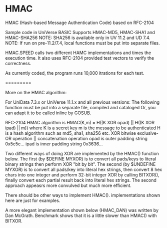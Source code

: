 HMAC
==========

HMAC (Hash-based Message Authentication Code)
based on RFC-2104

Sample code in UniVerse BASIC
    Supports HMAC-MD5, HMAC-SHA1 and HMAC-SHA256
    NOTE: SHA256 is available only in UV 11.2 and UD 7.4.
    NOTE: If run on pre-11.2/7.4, local functions must be put into separate files.

HMAC.SPEED calls two different HAMC implementations and times the execution time.
It also uses RFC-2104 provided test vectors to verify the correctness.

As currently coded, the program runs 10,000 itrations for each test.

=========

More on the HMAC algorithm:

For UniData 7.3.x or UniVerse 11.1.x and all previous versions:
The following function must be put into a separate file, compiled and cataloged
Or, you can adapt it to be called inline by GOSUB.

RFC-2104 HMAC algorithm is
   HMAC(K,m) = H((K XOR opad) || H((K XOR ipad) || m))
where
    K is a secret key
    m is the message to be authenticated
    H is a hash algorithm such as md5, sha1, sha256 etc.
    XOR bitwise exclusive-OR operation
    || concatenation operation
    opad is outer padding string 0x5c5c...
    ipad is inner padding string 0x3636...

Two different ways of doing XOR are implemented by the HMAC() function below.
The first (by $DEFINE MYXOR) is to convert all pads/keys to literal binary strings
then perform XOR "bit by bit". The second (by $UNDEFINE MYXOR) is to convert all
pads/key into literal hex strings, then convert 8 hex chars into one integer and
perform 32-bit integer XOR by calling BITXOR(), finally convert each partial result
back into literal hex strings. The second approach appeasrs more convulved but much
more efficient.

There should be other ways to implement HMAC(). implementations shown here are just
for examples.

A more elegant implementation shown below (HMAC_DAN) was written by Dan McGrath.
Benchmark shows that it is a little slower than HMAC() with BITXOR.


